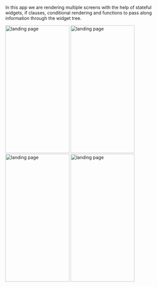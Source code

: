 In this app we are rendering multiple screens with the help of stateful widgets, if clauses, conditional rendering and functions to pass along information through the widget tree.

<img src="https://github.com/user-attachments/assets/49aafe3b-d0ec-42ea-9e2d-c30056d27c7b" alt="landing page" width="200" height="400">
<img src="https://github.com/user-attachments/assets/90514da6-3401-40ac-a2c2-cb2f7ee18b48" alt="landing page" width="200" height="400">
<img src="https://github.com/user-attachments/assets/2060769d-5ad2-43c3-91b3-b700f6a943fd" alt="landing page" width="200" height="400">
<img src="https://github.com/user-attachments/assets/fa4efd3b-1ecd-4170-9a3f-16e42d5161f3" alt="landing page" width="200" height="400"> 
